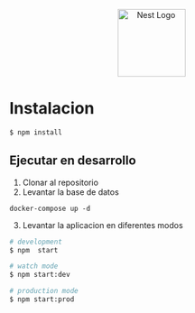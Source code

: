 <p align="center">
  <a href="http://nestjs.com/" target="blank"><img src="https://nestjs.com/img/logo-small.svg" width="120" alt="Nest Logo" /></a>
</p>

# Instalacion

```bash
$ npm install
```

## Ejecutar en desarrollo
1. Clonar al repositorio
2. Levantar la base de datos
```
docker-compose up -d
```

3. Levantar la aplicacion en diferentes modos
```bash
# development
$ npm  start

# watch mode
$ npm start:dev

# production mode
$ npm start:prod
```